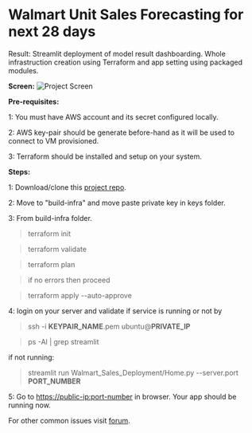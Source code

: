 # Walmart Unit Sales Forecasting for next 28 days
Result: Streamlit deployment of model result dashboarding.
Whole infrastruction creation using Terraform and app setting using packaged modules.

**Screen:**
![Project Screen](https://user-images.githubusercontent.com/20341930/200164273-992cbce4-79e6-4b90-b79f-a474f2c1b321.png)


**Pre-requisites:**

1: You must have AWS account and its secret configured locally. 

2: AWS key-pair should be generate before-hand as it will be used to connect to VM provisioned.

3: Terraform should be installed and setup on your system.


**Steps:**

1: Download/clone this [project repo](https://github.com/KishanMistri/Walmart_Sales_Deployment).

2: Move to "build-infra" and move paste private key in keys folder.

3: From build-infra folder. 
 
> terraform init

> terraform validate

> terraform plan

> if no errors then proceed

> terraform apply --auto-approve

4: login on your server and validate if service is running or not by 

> ssh -i **KEYPAIR_NAME**.pem  ubuntu@**PRIVATE_IP**

> ps -Al | grep streamlit

if not running: 

> streamlit run Walmart_Sales_Deployment/Home.py --server.port **PORT_NUMBER**

5: Go to [https://public-ip:port-number]() in browser. Your app should be running now.

For other common issues visit [forum](https://discuss.streamlit.io/).
